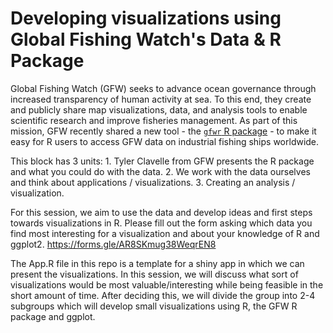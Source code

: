 # Developing visualizations using Global Fishing Watch's Data & R Package

Global Fishing Watch (GFW) seeks to advance ocean governance through increased transparency of human activity at sea. To this end, they create and publicly share map visualizations, data, and analysis tools to enable scientific research and improve fisheries management. As part of this mission, GFW recently shared a new tool - the [`gfwr` R package](https://github.com/GlobalFishingWatch/gfwr) - to make it easy for R users to access GFW data on industrial fishing ships worldwide.  

This block has 3 units: 1. Tyler Clavelle from GFW presents the R package and what you could do with the data. 
2. We work with the data ourselves and think about applications / visualizations. 
3. Creating an analysis / visualization.

For this session, we aim to use the data and develop ideas and first steps towards visualizations in R. 
Please fill out the form asking which data you find most interesting for a visualization and about your knowledge of R and ggplot2. 
https://forms.gle/AR8SKmug38WeqrEN8

The App.R file in this repo is a template for a shiny app in which we can present the visualizations. In this session, we will discuss what sort of visualizations would be most valuable/interesting while being feasible in the short
amount of time. After deciding this, we will divide the group into 2-4 subgroups which will develop small visualizations using R, the GFW R package and ggplot.

 
